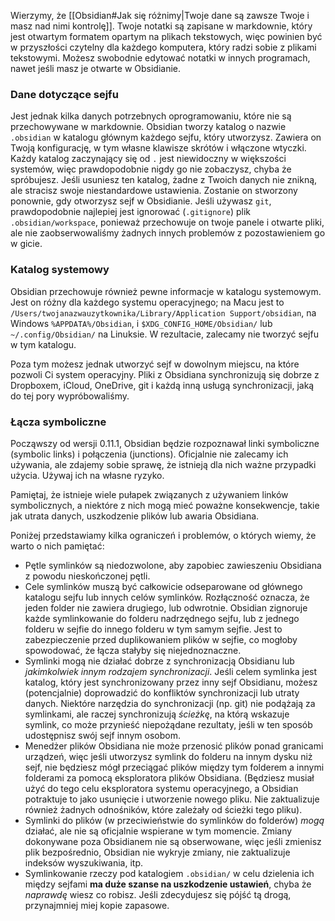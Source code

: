 Wierzymy, że [[Obsidian#Jak się różnimy|Twoje dane są zawsze Twoje i masz nad nimi kontrolę]]. Twoje notatki są zapisane w markdownie, który jest otwartym formatem opartym na plikach tekstowych, więc powinien być w przyszłości czytelny dla każdego komputera, który radzi sobie z plikami tekstowymi. Możesz swobodnie edytować notatki w innych programach, nawet jeśli masz je otwarte w Obsidianie.

### Dane dotyczące sejfu

Jest jednak kilka danych potrzebnych oprogramowaniu, które nie są przechowywane w markdownie. Obsidian tworzy katalog o nazwie `.obsidian` w katalogu głównym każdego sejfu, który utworzysz. Zawiera on Twoją konfigurację, w tym własne klawisze skrótów i włączone wtyczki. Każdy katalog zaczynający się od `.` jest niewidoczny w większości systemów, więc prawdopodobnie nigdy go nie zobaczysz, chyba że spróbujesz. Jeśli usuniesz ten katalog, żadne z Twoich danych nie znikną, ale stracisz swoje niestandardowe ustawienia. Zostanie on stworzony ponownie, gdy otworzysz sejf w Obsidianie. Jeśli używasz `git`, prawdopodobnie najlepiej jest ignorować (`.gitignore`) plik `.obsidian/workspace`, ponieważ przechowuje on twoje panele i otwarte pliki, ale nie zaobserwowaliśmy żadnych innych problemów z pozostawieniem go w gicie.

### Katalog systemowy

Obsidian przechowuje również pewne informacje w katalogu systemowym. Jest on różny dla każdego systemu operacyjnego; na Macu jest to `/Users/twojanazwauzytkownika/Library/Application Support/obsidian`, na Windows `%APPDATA%/Obsidian`, i `$XDG_CONFIG_HOME/Obsidian/` lub `~/.config/Obsidian/` na Linuksie. W rezultacie, zalecamy nie tworzyć sejfu w tym katalogu.

Poza tym możesz jednak utworzyć sejf w dowolnym miejscu, na które pozwoli Ci system operacyjny. Pliki z Obsidiana synchronizują się dobrze z Dropboxem, iCloud, OneDrive, git i każdą inną usługą synchronizacji, jaką do tej pory wypróbowaliśmy.

### Łącza symboliczne

Począwszy od wersji 0.11.1, Obsidian będzie rozpoznawał linki symboliczne (symbolic links) i połączenia (junctions). Oficjalnie nie zalecamy ich używania, ale zdajemy sobie sprawę, że istnieją dla nich ważne przypadki użycia. Używaj ich na własne ryzyko.

Pamiętaj, że istnieje wiele pułapek związanych z używaniem linków symbolicznych, a niektóre z nich mogą mieć poważne konsekwencje, takie jak utrata danych, uszkodzenie plików lub awaria Obsidiana.

Poniżej przedstawiamy kilka ograniczeń i problemów, o których wiemy, że warto o nich pamiętać:

- Pętle symlinków są niedozwolone, aby zapobiec zawieszeniu Obsidiana z powodu nieskończonej pętli.
- Cele symlinków muszą być całkowicie odseparowane od głównego katalogu sejfu lub innych celów symlinków. Rozłączność oznacza, że jeden folder nie zawiera drugiego, lub odwrotnie. Obsidian zignoruje każde symlinkowanie do folderu nadrzędnego sejfu, lub z jednego folderu w sejfie do innego folderu w tym samym sejfie. Jest to zabezpieczenie przed duplikowaniem plików w sejfie, co mogłoby spowodować, że łącza stałyby się niejednoznaczne.
- Symlinki mogą nie działać dobrze z synchronizacją Obsidianu lub _jakimkolwiek innym rodzajem synchronizacji_. Jeśli celem symlinka jest katalog, który jest synchronizowany przez inny sejf Obsidianu, możesz (potencjalnie) doprowadzić do konfliktów synchronizacji lub utraty danych. Niektóre narzędzia do synchronizacji (np. git) nie podążają za symlinkami, ale raczej synchronizują _ścieżkę_, na którą wskazuje symlink, co może przynieść niepożądane rezultaty, jeśli w ten sposób udostępnisz swój sejf innym osobom.
- Menedżer plików Obsidiana nie może przenosić plików ponad granicami urządzeń, więc jeśli utworzysz symlink do folderu na innym dysku niż sejf, nie będziesz mógł przeciągać plików między tym folderem a innymi folderami za pomocą eksploratora plików Obsidiana. (Będziesz musiał użyć do tego celu eksploratora systemu operacyjnego, a Obsidian potraktuje to jako usunięcie i utworzenie nowego pliku. Nie zaktualizuje również żadnych odnośników, które zależały od ścieżki tego pliku).
- Symlinki do plików (w przeciwieństwie do symlinków do folderów) _mogą_ działać, ale nie są oficjalnie wspierane w tym momencie. Zmiany dokonywane poza Obsidianem nie są obserwowane, więc jeśli zmienisz plik bezpośrednio, Obsidian nie wykryje zmiany, nie zaktualizuje indeksów wyszukiwania, itp.
- Symlinkowanie rzeczy pod katalogiem `.obsidian/` w celu dzielenia ich między sejfami **ma duże szanse na uszkodzenie ustawień**, chyba że _naprawdę_ wiesz co robisz. Jeśli zdecydujesz się pójść tą drogą, przynajmniej miej kopie zapasowe.
